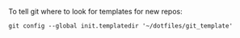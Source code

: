To tell git where to look for templates for new repos:

`git config --global init.templatedir '~/dotfiles/git_template'`
